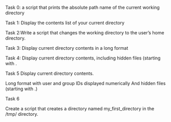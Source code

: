 Task 0:
 a script that prints the absolute path name of the current working directory

Task 1:
Display the contents list of your current directory

Task 2:Write a script that changes the working directory to the user’s home directory.

Task 3:
Display current directory contents in a long format

Task 4:
Display current directory contents, including hidden files (starting with .

Task 5
Display current directory contents.

Long format
with user and group IDs displayed numerically
And hidden files (starting with .)

Task 6

Create a script that creates a directory named my_first_directory in the /tmp/ directory.

